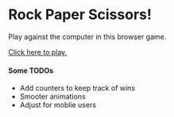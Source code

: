 # Rock Paper Scissors!

Play against the computer in this browser game. 

[Click here to play.](http://dubsta.github.io/Rock-Scissors-Paper/)


#### Some TODOs
* Add counters to keep track of wins
* Smooter animations
* Adjust for moblie users
